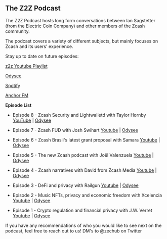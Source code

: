 ## The Z2Z Podcast

The Z2Z Podcast hosts long form conversations between Ian Sagstetter (from the Electric Coin Company) and other members of the Zcash community.

The podcast covers a variety of different subjects, but mainly focuses on Zcash and its users' experience.

Stay up to date on future episodes:

[z2z Youtube Playlist](https://www.youtube.com/playlist?list=PL6_epn0lASLHlNCMtUErX8UfaJK6N9K5O)

[Odysee](https://odysee.com/@ZecHub:4)

[Spotify](https://open.spotify.com/show/3teWxE0EQaeohCM268Lpnf?si=205d539bbe5149a2)

[Anchor FM](https://anchor.fm/zec-hub/episodes/Zcash-narratives-with-David-from-Zcash-Media-e1o2b36)


**Episode List**

+ Episode 8 - Zcash Security and Lightwalletd with Taylor Hornby [YouTube](https://www.youtube.com/watch?v=18-xowScNpw) | [Odysee](https://odysee.com/@ZecHub:4/Taylor-Podcast:e)

+ Episode 7 - Zcash FUD with Josh Swihart [Youtube](https://www.youtube.com/watch?v=a6TQt6rmwXU) | [Odysee](https://odysee.com/@ZecHub:4/podcast-Josh:9)

+ Episode 6 - Zcash Brasil's latest grant proposal with Samara [Youtube](https://www.youtube.com/watch?v=F5_DXXFSEsQ) | [Odysee](https://odysee.com/@ZecHub:4/zcash-brazil-podcast:e)

+ Episode 5 - The new Zcash podcast with Joël Valenzuela [Youtube](https://www.youtube.com/watch?v=TE1ILZankdM) | [Odysee](https://odysee.com/@ZecHub:4/podcast-with-joe%CC%88l:6)

+ Episode 4 - Zcash narratives with David from Zcash Media [Youtube](https://www.youtube.com/watch?v=gl5qxA4Q6yk) | [Odysee](https://odysee.com/@ZecHub:4/z2z-podcast_untitled-recording_david-law50vmad_cfr_2022-sep-15-2320pm-utc-riverside_1:e)

+ Episode 3 - DeFi and privacy with Railgun [Youtube](https://www.youtube.com/watch?v=jLd7J5BY_aM) | [Odysee](https://odysee.com/@ZecHub:4/railgun:f)

+ Episode 2 - Music NFTs, privacy and economic freedom with Xcelencia [Youtube](https://www.youtube.com/watch?v=nrtoRgb7g28) | [Odysee](https://odysee.com/@ZecHub:4/xcelencia:4)

+ Episode 1 - Crypto regulation and financial privacy with J.W. Verret [Youtube](https://www.youtube.com/watch?v=20oCI7XAR08) |  [Odysee](https://odysee.com/@ZecHub:4/z2zpodcast1:4)

If you have any recommendations of who you would like to see next on the podcast, feel free to reach out to us!  DM's to @zechub on Twitter
